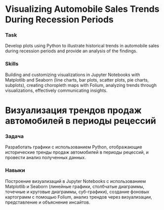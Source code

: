 # Visualizing Automobile Sales Trends During Recession Periods

### Task
Develop plots using Python to illustrate historical trends in automobile sales during recession periods and provide an analysis of the findings.

### Skills
Building and customizing visualizations in Jupyter Notebooks with Matplotlib and Seaborn (line charts, bar plots, scatter plots, pie charts, subplots), creating choropleth maps with Folium, analyzing trends through visualizations, effectively communicating insights.

# Визуализация трендов продаж автомобилей в периоды рецессий

### Задача
Разработать графики с использованием Python, отображающие исторические тренды продаж автомобилей в периоды рецессий, и провести анализ полученных данных.

### Навыки
Построение визуализаций в Jupyter Notebooks с использованием Matplotlib и Seaborn (линейные графики, столбчатые диаграммы, точечные и круговые диаграммы, суб-графики), создание фоновых картограмм с помощью Folium, анализ трендов через визуализации, представление и объяснение инсайтов.
